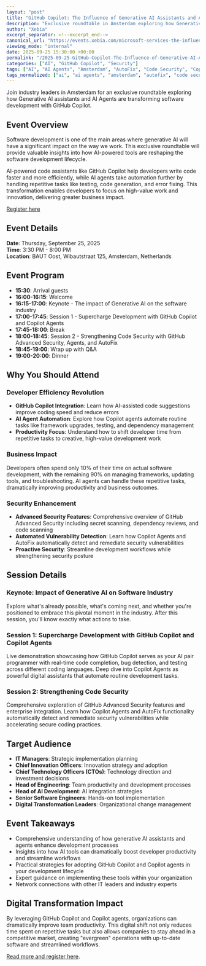 ```yaml
---
layout: "post"
title: "GitHub Copilot: The Influence of Generative AI Assistants and Agents on Software Development - Netherlands"
description: "Exclusive roundtable in Amsterdam exploring how Generative AI assistants and AI Agents are transforming the software development lifecycle, featuring GitHub Copilot and AI-powered automation tools."
author: "Xebia"
excerpt_separator: <!--excerpt_end-->
canonical_url: "https://events.xebia.com/microsoft-services-the-influence-of-generative-ai-assistants-and-agents-on-software-development-nl"
viewing_mode: "internal"
date: 2025-09-25 15:30:00 +00:00
permalink: "/2025-09-25-GitHub-Copilot-The-Influence-of-Generative-AI-Assistants-and-Agents-on-Software-Development-Netherlands.html"
categories: ["AI", "GitHub Copilot", "Security"]
tags: ["AI", "AI Agents", "Amsterdam", "AutoFix", "Code Security", "Copilot Agents", "Developer Productivity", "Event", "Events", "Generative AI", "GitHub Advanced Security", "GitHub Copilot", "Netherlands", "Roundtable", "Security", "Software Development", "Xebia"]
tags_normalized: ["ai", "ai agents", "amsterdam", "autofix", "code security", "copilot agents", "developer productivity", "event", "events", "generative ai", "github advanced security", "github copilot", "netherlands", "roundtable", "security", "software development", "xebia"]
---
```


Join industry leaders in Amsterdam for an exclusive roundtable exploring how Generative AI assistants and AI Agents are transforming software development with GitHub Copilot.<!--excerpt_end-->

## Event Overview

Software development is one of the main areas where generative AI will have a significant impact on the way we work. This exclusive roundtable will provide valuable insights into how AI-powered tools are reshaping the software development lifecycle.

AI-powered code assistants like GitHub Copilot help developers write code faster and more efficiently, while AI agents take automation further by handling repetitive tasks like testing, code generation, and error fixing. This transformation enables developers to focus on high-value work and innovation, delivering greater business impact.

[Register here](https://events.xebia.com/microsoft-services-the-influence-of-generative-ai-assistants-and-agents-on-software-development-nl)

## Event Details

**Date**: Thursday, September 25, 2025  
**Time**: 3:30 PM - 8:00 PM  
**Location**: BAUT Oost, Wibautstraat 125, Amsterdam, Netherlands

## Event Program

- **15:30**: Arrival guests
- **16:00-16:15**: Welcome
- **16:15-17:00**: Keynote - The impact of Generative AI on the software industry
- **17:00-17:45**: Session 1 - Supercharge Development with GitHub Copilot and Copilot Agents
- **17:45-18:00**: Break
- **18:00-18:45**: Session 2 - Strengthening Code Security with GitHub Advanced Security, Agents, and AutoFix
- **18:45-19:00**: Wrap up with Q&A
- **19:00-20:00**: Dinner

## Why You Should Attend

### Developer Efficiency Revolution

- **GitHub Copilot Integration**: Learn how AI-assisted code suggestions improve coding speed and reduce errors
- **AI Agent Automation**: Explore how Copilot agents automate routine tasks like framework upgrades, testing, and dependency management
- **Productivity Focus**: Understand how to shift developer time from repetitive tasks to creative, high-value development work

### Business Impact

Developers often spend only 10% of their time on actual software development, with the remaining 90% on managing frameworks, updating tools, and troubleshooting. AI agents can handle these repetitive tasks, dramatically improving productivity and business outcomes.

### Security Enhancement

- **Advanced Security Features**: Comprehensive overview of GitHub Advanced Security including secret scanning, dependency reviews, and code scanning
- **Automated Vulnerability Detection**: Learn how Copilot Agents and AutoFix automatically detect and remediate security vulnerabilities
- **Proactive Security**: Streamline development workflows while strengthening security posture

## Session Details

### Keynote: Impact of Generative AI on Software Industry

Explore what's already possible, what's coming next, and whether you're positioned to embrace this pivotal moment in the industry. After this session, you'll know exactly what actions to take.

### Session 1: Supercharge Development with GitHub Copilot and Copilot Agents

Live demonstration showcasing how GitHub Copilot serves as your AI pair programmer with real-time code completion, bug detection, and testing across different coding languages. Deep dive into Copilot Agents as powerful digital assistants that automate routine development tasks.

### Session 2: Strengthening Code Security

Comprehensive exploration of GitHub Advanced Security features and enterprise integration. Learn how Copilot Agents and AutoFix functionality automatically detect and remediate security vulnerabilities while accelerating secure coding practices.

## Target Audience

- **IT Managers**: Strategic implementation planning
- **Chief Innovation Officers**: Innovation strategy and adoption
- **Chief Technology Officers (CTOs)**: Technology direction and investment decisions
- **Head of Engineering**: Team productivity and development processes
- **Head of AI Development**: AI integration strategies
- **Senior Software Engineers**: Hands-on tool implementation
- **Digital Transformation Leaders**: Organizational change management

## Event Takeaways

- Comprehensive understanding of how generative AI assistants and agents enhance development processes
- Insights into how AI tools can dramatically boost developer productivity and streamline workflows
- Practical strategies for adopting GitHub Copilot and Copilot agents in your development lifecycle
- Expert guidance on implementing these tools within your organization
- Network connections with other IT leaders and industry experts

## Digital Transformation Impact

By leveraging GitHub Copilot and Copilot agents, organizations can dramatically improve team productivity. This digital shift not only reduces time spent on repetitive tasks but also allows companies to stay ahead in a competitive market, creating "evergreen" operations with up-to-date software and streamlined workflows.

[Read more and register here](https://events.xebia.com/microsoft-services-the-influence-of-generative-ai-assistants-and-agents-on-software-development-nl).
